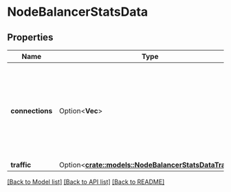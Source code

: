 # NodeBalancerStatsData

## Properties

Name | Type | Description | Notes
------------ | ------------- | ------------- | -------------
**connections** | Option<**Vec<f32>**> | An array of key/value pairs representing unix timestamp and reading for connections to this NodeBalancer.  | [optional]
**traffic** | Option<[**crate::models::NodeBalancerStatsDataTraffic**](NodeBalancerStats_data_traffic.md)> |  | [optional]

[[Back to Model list]](../README.md#documentation-for-models) [[Back to API list]](../README.md#documentation-for-api-endpoints) [[Back to README]](../README.md)


